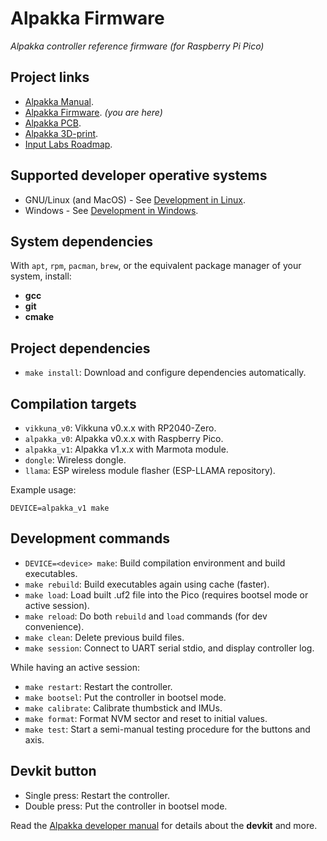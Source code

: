 # Alpakka Firmware

*Alpakka controller reference firmware (for Raspberry Pi Pico)*
## Project links
- [Alpakka Manual](https://inputlabs.io/devices/alpakka/manual).
- [Alpakka Firmware](https://github.com/inputlabs/alpakka_firmware). _(you are here)_
- [Alpakka PCB](https://github.com/inputlabs/alpakka_pcb).
- [Alpakka 3D-print](https://github.com/inputlabs/alpakka_case).
- [Input Labs Roadmap](https://github.com/orgs/inputlabs/projects/2/views/2).

## Supported developer operative systems
- GNU/Linux (and MacOS) - See [Development in Linux](https://inputlabs.io/devices/alpakka/manual/dev_unix).
- Windows - See [Development in Windows](https://inputlabs.io/devices/alpakka/manual/dev_windows).

## System dependencies
With `apt`, `rpm`, `pacman`, `brew`, or the equivalent package manager of your system, install:
- **gcc**
- **git**
- **cmake**

## Project dependencies
- `make install`: Download and configure dependencies automatically.

## Compilation targets
- `vikkuna_v0`: Vikkuna v0.x.x with RP2040-Zero.
- `alpakka_v0`: Alpakka v0.x.x with Raspberry Pico.
- `alpakka_v1`: Alpakka v1.x.x with Marmota module.
- `dongle`: Wireless dongle.
- `llama`: ESP wireless module flasher (ESP-LLAMA repository).

Example usage:
```
DEVICE=alpakka_v1 make
```

## Development commands
- `DEVICE=<device> make`: Build compilation environment and build executables.
- `make rebuild`: Build executables again using cache (faster).
- `make load`: Load built .uf2 file into the Pico (requires bootsel mode or active session).
- `make reload`: Do both `rebuild` and `load` commands (for dev convenience).
- `make clean`: Delete previous build files.
- `make session`: Connect to UART serial stdio, and display controller log.

While having an active session:
- `make restart`: Restart the controller.
- `make bootsel`: Put the controller in bootsel mode.
- `make calibrate`: Calibrate thumbstick and IMUs.
- `make format`: Format NVM sector and reset to initial values.
- `make test`: Start a semi-manual testing procedure for the buttons and axis.

## Devkit button
- Single press: Restart the controller.
- Double press: Put the controller in bootsel mode.

Read the [Alpakka developer manual](https://inputlabs.io/devices/alpakka/manual/dev) for details about the **devkit** and more.

